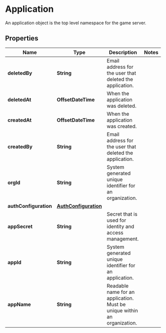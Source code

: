 

# Application

An application object is the top level namespace for the game server.

## Properties

| Name | Type | Description | Notes |
|------------ | ------------- | ------------- | -------------|
|**deletedBy** | **String** | Email address for the user that deleted the application. |  |
|**deletedAt** | **OffsetDateTime** | When the application was deleted. |  |
|**createdAt** | **OffsetDateTime** | When the application was created. |  |
|**createdBy** | **String** | Email address for the user that deleted the application. |  |
|**orgId** | **String** | System generated unique identifier for an organization. |  |
|**authConfiguration** | [**AuthConfiguration**](AuthConfiguration.md) |  |  |
|**appSecret** | **String** | Secret that is used for identity and access management. |  |
|**appId** | **String** | System generated unique identifier for an application. |  |
|**appName** | **String** | Readable name for an application. Must be unique within an organization. |  |



